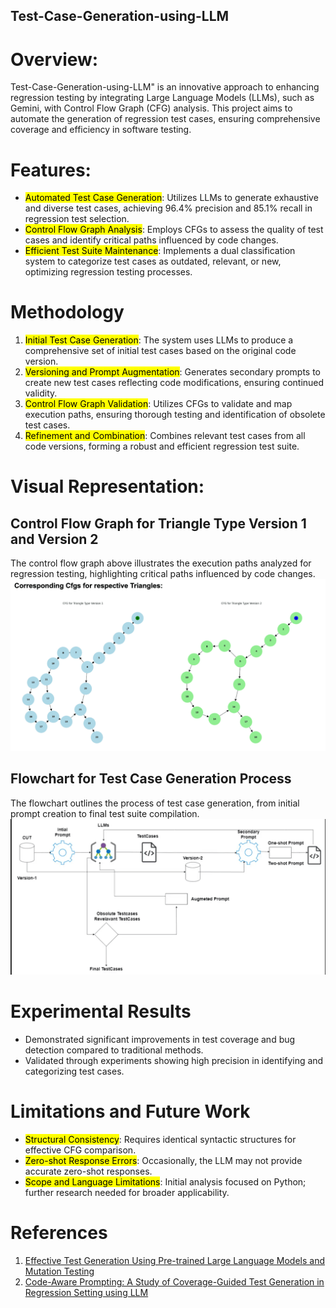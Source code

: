 ## Test-Case-Generation-using-LLM

# Overview:
Test-Case-Generation-using-LLM" is an innovative approach to enhancing regression testing by integrating Large Language Models (LLMs), such as Gemini, with Control Flow Graph (CFG) analysis. This project aims to automate the generation of regression test cases, ensuring comprehensive coverage and efficiency in software testing.

# Features:
* <mark>Automated Test Case Generation</mark>: Utilizes LLMs to generate exhaustive and diverse test cases, achieving 96.4% precision and 85.1% recall in regression test selection.
* <mark>Control Flow Graph Analysis</mark>: Employs CFGs to assess the quality of test cases and identify critical paths influenced by code changes.
* <mark>Efficient Test Suite Maintenance</mark>: Implements a dual classification system to categorize test cases as outdated, relevant, or new, optimizing regression testing processes.

# Methodology  

1) <mark>Initial Test Case Generation</mark>: The system uses LLMs to produce a comprehensive set of initial test cases based on the original code version.
2) <mark>Versioning and Prompt Augmentation</mark>: Generates secondary prompts to create new test cases reflecting code modifications, ensuring continued validity.
3) <mark>Control Flow Graph Validation</mark>: Utilizes CFGs to validate and map execution paths, ensuring thorough testing and identification of obsolete test cases.
4) <mark>Refinement and Combination</mark>: Combines relevant test cases from all code versions, forming a robust and efficient regression test suite.

# Visual Representation:
## Control Flow Graph for Triangle Type Version 1 and Version 2
The control flow graph above illustrates the execution paths analyzed for regression testing, highlighting critical paths influenced by code changes.
![Control Flow Graph](https://github.com/raj-kariya/Test-Case-Generation-using-LLM/blob/main/Examples_ControlFlowGraph.png)
## Flowchart for Test Case Generation Process
The flowchart outlines the process of test case generation, from initial prompt creation to final test suite compilation.
![Flowchart](https://github.com/raj-kariya/Test-Case-Generation-using-LLM/blob/main/FlowChart.png)

# Experimental Results
* Demonstrated significant improvements in test coverage and bug detection compared to traditional methods.
* Validated through experiments showing high precision in identifying and categorizing test cases.

# Limitations and Future Work
* <mark>Structural Consistency</mark>: Requires identical syntactic structures for effective CFG comparison.
* <mark>Zero-shot Response Errors</mark>: Occasionally, the LLM may not provide accurate zero-shot responses.
* <mark>Scope and Language Limitations</mark>: Initial analysis focused on Python; further research needed for broader applicability.

# References
1) [Effective Test Generation Using Pre-trained Large Language Models and Mutation Testing](https://arxiv.org/abs/2308.16557)
2) [Code-Aware Prompting: A Study of Coverage-Guided Test Generation in Regression Setting using LLM](https://arxiv.org/abs/2402.00097)
